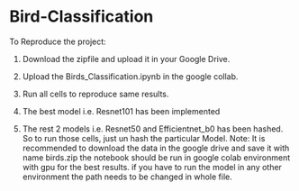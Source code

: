# Bird-Classification

To Reproduce the project:

1. Download the zipfile and upload it in your Google Drive.

2. Upload the Birds_Classification.ipynb in the google collab.

3. Run all cells to reproduce same results.

4. The best model i.e. Resnet101 has been implemented

5. The rest 2 models i.e. Resnet50 and Efficientnet_b0 has been hashed. So to run those cells, just un hash the particular Model.
Note: It is recommended to download the data in the google drive and save it with name birds.zip the notebook should be run in google colab environment with gpu for the best results. if you have to run the model in any other environment the path needs to be changed in whole file.
